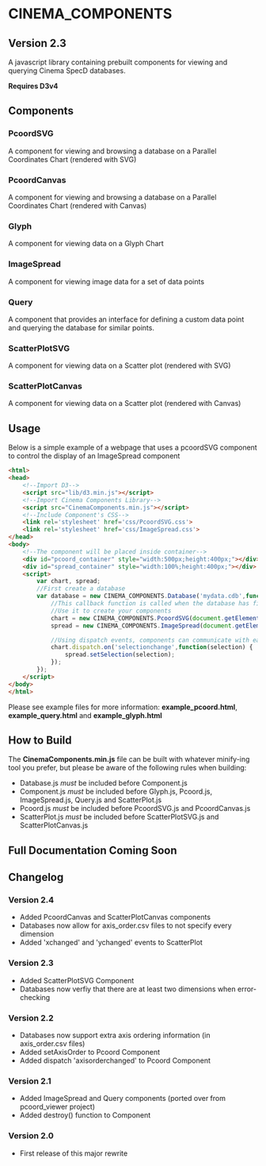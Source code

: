 # CINEMA_COMPONENTS
## Version 2.3
A javascript library containing prebuilt components for viewing and querying Cinema SpecD databases.

**Requires D3v4**

## Components
### PcoordSVG
A component for viewing and browsing a database on a Parallel Coordinates Chart (rendered with SVG)
### PcoordCanvas
A component for viewing and browsing a database on a Parallel Coordinates Chart (rendered with Canvas)
### Glyph
A component for viewing data on a Glyph Chart
### ImageSpread
A component for viewing image data for a set of data points
### Query
A component that provides an interface for defining a custom data point and querying the database for similar points.
### ScatterPlotSVG
A component for viewing data on a Scatter plot (rendered with SVG)
### ScatterPlotCanvas
A component for viewing data on a Scatter plot (rendered with Canvas)

## Usage
Below is a simple example of a webpage that uses a pcoordSVG component to control the display of an ImageSpread component
```html
<html>
<head>
	<!--Import D3-->
	<script src="lib/d3.min.js"></script>
	<!--Import Cinema Components Library-->
	<script src="CinemaComponents.min.js"></script>
	<!--Include Component's CSS-->
	<link rel='stylesheet' href='css/PcoordSVG.css'>
	<link rel='stylesheet' href='css/ImageSpread.css'>
</head>
<body>
	<!--The component will be placed inside container-->
	<div id="pcoord_container" style="width:500px;height:400px;"></div>
	<div id="spread_container" style="width:100%;height:400px;"></div>
	<script>
		var chart, spread;
		//First create a database
		var database = new CINEMA_COMPONENTS.Database('mydata.cdb',function() {
			//This callback function is called when the database has finished loading
			//Use it to create your components
			chart = new CINEMA_COMPONENTS.PcoordSVG(document.getElementByID('pcoord_container'), database);
			spread = new CINEMA_COMPONENTS.ImageSpread(document.getElementByID('spread_container'),database);

			//Using dispatch events, components can communicate with each other
			chart.dispatch.on('selectionchange',function(selection) {
				spread.setSelection(selection);
			});
		});
	</script>
</body>
</html>
```
Please see example files for more information: **example_pcoord.html**,
**example_query.html** and
**example_glyph.html**

## How to Build

The **CinemaComponents.min.js** file can be built with whatever minify-ing tool you prefer, but please be aware of the following rules when building:
* Database.js *must* be included before Component.js
* Component.js *must* be included before Glyph.js, Pcoord.js, ImageSpread.js, Query.js and ScatterPlot.js
* Pcoord.js *must* be included before PcoordSVG.js and PcoordCanvas.js
* ScatterPlot.js *must* be included before ScatterPlotSVG.js and ScatterPlotCanvas.js

## Full Documentation Coming Soon

## Changelog
### Version 2.4
- Added PcoordCanvas and ScatterPlotCanvas components
- Databases now allow for axis_order.csv files to not specify every dimension
- Added 'xchanged' and 'ychanged' events to ScatterPlot
### Version 2.3
- Added ScatterPlotSVG Component
- Databases now verfiy that there are at least two dimensions when error-checking
### Version 2.2
- Databases now support extra axis ordering information (in axis_order.csv files)
- Added setAxisOrder to Pcoord Component
- Added dispatch 'axisorderchanged' to Pcoord Component
### Version 2.1
- Added ImageSpread and Query components (ported over from pcoord_viewer project)
- Added destroy() function to Component
### Version 2.0
- First release of this major rewrite

